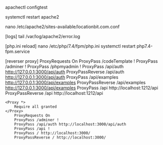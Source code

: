 apachectl configtest

systemctl restart apache2

nano /etc/apache2/sites-available/locationbit.com.conf

[logs]
    tail /var/log/apache2/error.log

[php.ini reload]
    nano /etc/php/7.4/fpm/php.ini
     systemctl restart php7.4-fpm.service

[reverser proxy]
        ProxyRequests On
        ProxyPass /codeTemplate !
        ProxyPass /adminer !
        ProxyPass /phpmyadmin !
        ProxyPass /api/auth http://127.0.0.1:3000/api/auth
        ProxyPassReverse /api/auth http://127.0.0.1:3000/api/auth
        ProxyPass /api/examples http://127.0.0.1:3000/api/examples
        ProxyPassReverse /api/examples http://127.0.0.1:3000/api/examples
        ProxyPass /api http://localhost:1212/api
        ProxyPassReverse /api http://localhost:1212/api

    <Proxy *>
        Require all granted
	</Proxy>
        ProxyRequests On
        ProxyPass /adminer !
        ProxyPass /api/auth http://localhost:3000/api/auth
        ProxyPass /api !
        ProxyPass / http://localhost:3000/
        ProxyPassReverse / http://localhost:3000/

